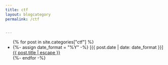 ```yaml
---
title: ctf
layout: blogcategory
permalink: /ctf


---
```


<ul>
    {% for post in site.categories["ctf"] %}
    <li>
        {%- assign date_format = "%Y" -%}
        [{{ post.date | date: date_format }}] <a href="{{ post.url | relative_url }}">{{ post.title | escape }}</a>
    </li>
    {%- endfor -%}
</ul>